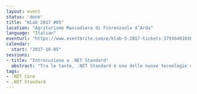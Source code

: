 ```yaml
---
layout: event
status: 'done'
title: "KLab 2017 #05"
location: "Agriturismo Mascudiera di Fiorenzuola d’Arda"
language: "Italian"
eventurl: "https://www.eventbrite.com/e/klab-5-2017-tickets-37936481036"
calendar:
  start: "2017-10-05"
sessions:
- title: "Introcuzione a .NET Standard"
  abstract: "Tra le tante, .NET Standard è una delle nuove tecnologie che sono emerse dalla potente iniziativa Open Source guidata da Microsoft. .NET Standard non è solo una maniera più efficiente per usare pacchetti Nuget, è una maniera più efficiente e più semplice di utilizzare pacchetti Nuget cross-platform. Che cosa è quindi .NET Standard e come funziona? Cercheremo di dare una risposta a queste domande e allo stesso tempo ci addentreremo nei menadri della 'magia' che consente a .NET Standard di funzionare."
tags:
- .NET Core
- .NET Standard
---
```

